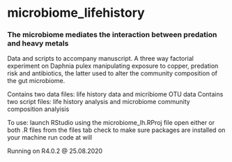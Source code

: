 # microbiome_lifehistory

### The microbiome mediates the interaction between predation and heavy metals

Data and scripts to accompany manuscript.  A three way factorial experiment on Daphnia pulex manipulating exposure to copper, predation risk and antibiotics, the latter used to alter the community composition of the gut microbiome.

Contains two data files: life history data and micribiome OTU data
Contains two script files: life history analysis and microbiome community composition analyisis

To use: launch RStudio using the microbiome_lh.RProj file
open either or both .R files from the files tab
check to make sure packages are installed on your machine
run code at will

Running on R4.0.2 @ 25.08.2020
